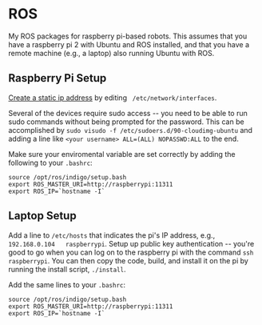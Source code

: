 # ROS
My ROS packages for raspberry pi-based robots. This assumes that you have a raspberry pi 2 with Ubuntu and ROS installed, and that you have a remote machine (e.g., a laptop) also running Ubuntu with ROS.

## Raspberry Pi Setup
[Create a static ip address](https://help.ubuntu.com/lts/serverguide/network-configuration.html)
by editing ` /etc/network/interfaces`.

Several of the devices require sudo access -- you need to be able to run sudo commands without being prompted for the password. This can be accomplished by `sudo visudo -f /etc/sudoers.d/90-cloudimg-ubuntu` and adding a line like `<your username> ALL=(ALL) NOPASSWD:ALL` to the end.

Make sure your enviromental variable are set correctly by adding the following to your `.bashrc`:
```
source /opt/ros/indigo/setup.bash
export ROS_MASTER_URI=http://raspberrypi:11311
export ROS_IP=`hostname -I`
```

## Laptop Setup
Add a line to `/etc/hosts` that indicates the pi's IP address, e.g., `192.168.0.104   raspberrypi`.
Setup up public key authentication -- you're good to go when you can log on to the raspberry pi with the command `ssh raspberrypi`. You can then copy the code, build, and install it on the pi by running the install script, `./install`.

Add the same lines to your `.bashrc`:
```
source /opt/ros/indigo/setup.bash
export ROS_MASTER_URI=http://raspberrypi:11311
export ROS_IP=`hostname -I`
```
